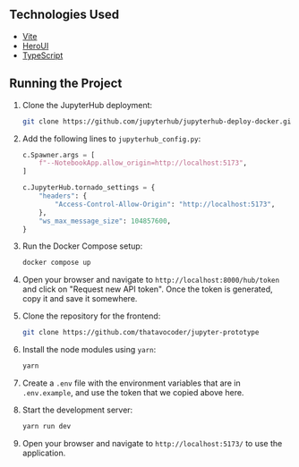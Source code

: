## Technologies Used

- [Vite](https://vitejs.dev/guide/)
- [HeroUI](https://heroui.com)
- [TypeScript](https://www.typescriptlang.org)

## Running the Project

1. Clone the JupyterHub deployment:

   ```bash
   git clone https://github.com/jupyterhub/jupyterhub-deploy-docker.git
   ```

2. Add the following lines to `jupyterhub_config.py`:

   ```python
   c.Spawner.args = [
       f"--NotebookApp.allow_origin=http://localhost:5173",
   ]

   c.JupyterHub.tornado_settings = {
       "headers": {
           "Access-Control-Allow-Origin": "http://localhost:5173",
       },
       "ws_max_message_size": 104857600,
   }
   ```

3. Run the Docker Compose setup:

   ```bash
   docker compose up
   ```

4. Open your browser and navigate to `http://localhost:8000/hub/token` and click on "Request new API token". Once the token is generated, copy it and save it somewhere.

5. Clone the repository for the frontend:

   ```bash
   git clone https://github.com/thatavocoder/jupyter-prototype
   ```

6. Install the node modules using `yarn`:

   ```bash
   yarn
   ```

7. Create a `.env` file with the environment variables that are in `.env.example`, and use the token that we copied above here.

8. Start the development server:

   ```bash
   yarn run dev
   ```

9. Open your browser and navigate to `http://localhost:5173/` to use the application.
